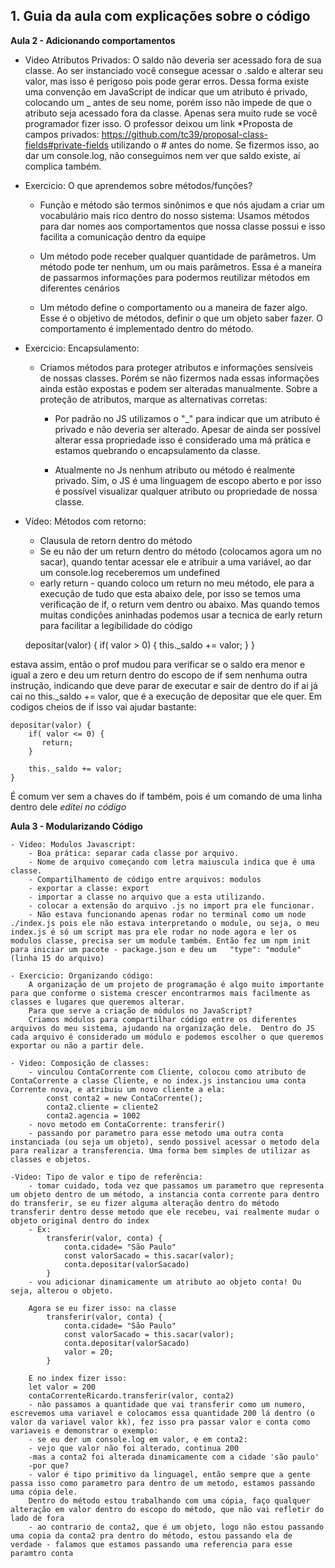 ## 1. Guia da aula com explicações sobre o código

**Aula 2 - Adicionando comportamentos**
- Video Atributos Privados:
O saldo não deveria ser acessado fora de sua classe. Ao ser instanciado você consegue acessar o .saldo e alterar seu valor, mas isso é perigoso pois pode gerar erros. 
Dessa forma existe uma convenção em JavaScript de indicar que um atributo é privado, colocando um _ antes de seu nome, porém isso não impede de que o atributo seja acessado fora da classe.
Apenas sera muito rude se você programador fizer isso.
O professor deixou um link
*Proposta de campos privados: https://github.com/tc39/proposal-class-fields#private-fields utilizando o # antes do nome. Se fizermos isso, ao dar um console.log, não conseguimos nem ver que saldo existe, aí complica também. 

- Exercicio: O que aprendemos sobre métodos/funções?
   - Função e método são termos sinônimos e que nós ajudam a criar um vocabulário mais rico dentro do nosso sistema: Usamos métodos para dar nomes aos comportamentos que nossa classe possui e isso facilita a comunicação dentro da equipe

   - Um método pode receber qualquer quantidade de parâmetros. Um método pode ter nenhum, um ou mais parâmetros. Essa é a maneira de passarmos informações para podermos reutilizar métodos em diferentes cenários

   - Um método define o comportamento ou a maneira de fazer algo. Esse é o objetivo de métodos, definir o que um objeto saber fazer. O comportamento é implementado dentro do método.

- Exercicio: Encapsulamento: 
    - Criamos métodos para proteger atributos e informações sensíveis de nossas classes. Porém se não fizermos nada essas informações ainda estão expostas e podem ser alteradas manualmente.
    Sobre a proteção de atributos, marque as alternativas corretas:
       - Por padrão no JS utilizamos o "_" para indicar que um atributo é privado e não deveria ser alterado. Apesar de ainda ser possível alterar essa propriedade isso é considerado uma má prática e estamos quebrando o encapsulamento da classe.

       - Atualmente no Js nenhum atributo ou método é realmente privado. Sim, o JS é uma linguagem de escopo aberto e por isso é possível visualizar qualquer atributo ou propriedade de nossa classe.

- Vídeo: Métodos com retorno:
    - Clausula de retorn dentro do método
    - Se eu não der um return dentro do método (colocamos agora um no sacar), quando tentar acessar ele e atribuir a uma variável, ao dar um console.log receberemos um undefined
    - early return - quando coloco um return no meu método, ele para a execução de tudo que esta abaixo dele, por isso se temos uma verificação de if, o return vem dentro ou abaixo. Mas quando temos muitas condições aninhadas podemos usar a tecnica de early return para facilitar a legibilidade do código

        
    depositar(valor) {
        if( valor > 0) {
            this._saldo += valor;
        }
    }

estava assim, então o prof mudou para verificar se o saldo era menor e igual a zero e deu um return dentro do escopo de if sem nenhuma outra instrução, indicando que deve parar de executar e sair de dentro do if
ai já cai no this._saldo += valor, que é a execução de depositar que ele quer. Em codigos cheios de if isso vai ajudar bastante:

    depositar(valor) {
        if( valor <= 0) {
           return;
        }

        this._saldo += valor;
    }

É comum ver sem a chaves do if também, pois é um comando de uma linha dentro dele *editei no código*

**Aula 3 - Modularizando Código**

    - Video: Modulos Javascript:
        - Boa prática: separar cada classe por arquivo. 
        - Nome de arquivo começando com letra maiuscula indica que é uma classe. 
        - Compartilhamento de código entre arquivos: modulos
        - exportar a classe: export
        - importar a classe no arquivo que a esta utilizando.
        - colocar a extensão do arquivo .js no import pra ele funcionar. 
        - Não estava funcionando apenas rodar no terminal como um node ./index.js pois ele não estava interpretando o module, ou seja, o meu index.js é só um script mas pra ele rodar no node agora e ler os modulos classe, precisa ser um module também. Então fez um npm init para iniciar um pacote - package.json e deu um   "type": "module" (linha 15 do arquivo)

    - Exercicio: Organizando código:    
        A organização de um projeto de programação é algo muito importante para que conforme o sistema crescer encontrarmos mais facilmente as classes e lugares que queremos alterar.
        Para que serve a criação de módulos no JavaScript?
        Criamos módulos para compartilhar código entre os diferentes arquivos do meu sistema, ajudando na organização dele.  Dentro do JS cada arquivo é considerado um módulo e podemos escolher o que queremos exportar ou não a partir dele.

    - Video: Composição de classes: 
        - vinculou ContaCorrente com Cliente, colocou como atributo de ContaCorrente a classe Cliente, e no index.js instanciou uma conta Corrente nova, e atribuiu um novo cliente a ela: 
            const conta2 = new ContaCorrente();
            conta2.cliente = cliente2
            conta2.agencia = 1002
        - novo metodo em ContaCorrente: transferir()
        - passando por parametro para esse metodo uma outra conta instanciada (ou seja um objeto), sendo possivel acessar o metodo dela para realizar a transferencia. Uma forma bem simples de utilizar as classes e objetos. 
    
    -Video: Tipo de valor e tipo de referência: 
        - tomar cuidado, toda vez que passamos um parametro que representa um objeto dentro de um método, a instancia conta corrente para dentro do transferir, se eu fizer alguma alteração dentro do método transferir dentro desse metodo que ele recebeu, vai realmente mudar o objeto original dentro do index
        - Ex: 
            transferir(valor, conta) {
                conta.cidade= "São Paulo"
                const valorSacado = this.sacar(valor);
                conta.depositar(valorSacado)
            }
        - vou adicionar dinamicamente um atributo ao objeto conta! Ou seja, alterou o objeto. 

        Agora se eu fizer isso: na classe
            transferir(valor, conta) {
                conta.cidade= "São Paulo"
                const valorSacado = this.sacar(valor);
                conta.depositar(valorSacado)
                valor = 20;
            }

        E no index fizer isso:
        let valor = 200
        contaCorrenteRicardo.transferir(valor, conta2)
        - não passamos a quantidade que vai transferir como um numero, escrevemos uma variavel e colocamos essa quantidade 200 lá dentro (o valor da variavel valor kk), fez isso pra passar valor e conta como variaveis e demonstrar o exemplo:
        - se eu der um console.log em valor, e em conta2:
        - vejo que valor não foi alterado, continua 200
        -mas a conta2 foi alterada dinamicamente com a cidade 'são paulo'
        -por que?
        - valor é tipo primitivo da linguagel, então sempre que a gente passa isso como parametro para dentro de um metodo, estamos passando uma cópia dele.
        Dentro do método estou trabalhando com uma cópia, faço qualquer alteração em valor dentro do escopo do método, que não vai refletir do lado de fora
        - ao contrario de conta2, que é um objeto, logo não estou passando uma copia da conta2 pra dentro do método, estou passando ela de verdade - falamos que estamos passando uma referencia para esse paramtro conta



